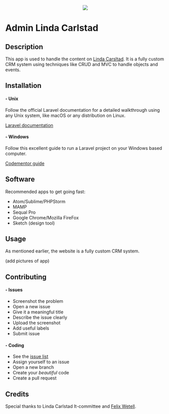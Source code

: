 <p align="center"><img src="https://admin.lindacarlstad.se/img/logo.png"></p>

# Admin Linda Carlstad

## Description
This app is used to handle the content on [Linda Carsltad](https://lindacarlstad.se). 
It is a fully custom CRM system using techniques like CRUD and MVC to handle objects and events.

## Installation

#### - Unix
Follow the official Laravel documentation for a detailed walkthrough using any Unix system, like macOS or any distribution on Linux.

[Laravel documentation](https://laravel.com/docs/5.8/installation)

#### - Windows
Follow this excellent guide to run a Laravel project on your Windows based computer.

[Codementor guide](https://www.codementor.io/magarrent/how-to-install-laravel-5-xampp-windows-du107u9ji)

## Software
Recommended apps to get going fast:
- Atom/Sublime/PHPStorm
- MAMP
- Sequal Pro
- Google Chrome/Mozilla FireFox
- Sketch (design tool)

## Usage
As mentioned earlier, the website is a fully custom CRM system. 

(add pictures of app)

## Contributing
#### - Issues
- Screenshot the problem
- Open a new issue
- Give it a meaningful title
- Describe the issue clearly
- Upload the screenshot
- Add useful labels
- Submit issue

#### - Coding
- See the [issue list](https://github.com/Linda-Carlstad/admin.lindacarlstad.se/issues)
- Assign yourself to an issue
- Open a new branch
- Create your _beautiful_ code
- Create a pull request

## Credits
Special thanks to Linda Carlstad It-committee and [Felix Wetell](https://github.com/felixwetell).
